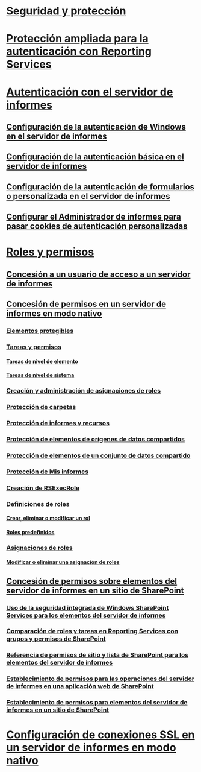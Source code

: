 # [Seguridad y protección](reporting-services-security-and-protection.md)
# [Protección ampliada para la autenticación con Reporting Services](extended-protection-for-authentication-with-reporting-services.md)
# [Autenticación con el servidor de informes](authentication-with-the-report-server.md)
## [Configuración de la autenticación de Windows en el servidor de informes](configure-windows-authentication-on-the-report-server.md)
## [Configuración de la autenticación básica en el servidor de informes](configure-basic-authentication-on-the-report-server.md)
## [Configuración de la autenticación de formularios o personalizada en el servidor de informes](configure-custom-or-forms-authentication-on-the-report-server.md)
## [Configurar el Administrador de informes para pasar cookies de autenticación personalizadas](configure-the-web-portal-to-pass-custom-authentication-cookies.md)
# [Roles y permisos](roles-and-permissions-reporting-services.md)
## [Concesión a un usuario de acceso a un servidor de informes](grant-user-access-to-a-report-server.md)
## [Concesión de permisos en un servidor de informes en modo nativo](granting-permissions-on-a-native-mode-report-server.md)
### [Elementos protegibles](securable-items.md)
### [Tareas y permisos](tasks-and-permissions.md)
#### [Tareas de nivel de elemento](tasks-and-permissions-item-level-tasks.md)
#### [Tareas de nivel de sistema](tasks-and-permissions-system-level-tasks.md)
### [Creación y administración de asignaciones de roles](create-and-manage-role-assignments.md)
### [Protección de carpetas](secure-folders.md)
### [Protección de informes y recursos](secure-reports-and-resources.md)
### [Protección de elementos de orígenes de datos compartidos](secure-shared-data-source-items.md)
### [Protección de elementos de un conjunto de datos compartido](secure-shared-dataset-items.md)
### [Protección de Mis informes](secure-my-reports.md)
### [Creación de RSExecRole](create-the-rsexecrole.md)
### [Definiciones de roles](role-definitions.md)
#### [Crear, eliminar o modificar un rol](role-definitions-create-delete-or-modify.md)
#### [Roles predefinidos](role-definitions-predefined-roles.md)
### [Asignaciones de roles](role-assignments.md)
#### [Modificar o eliminar una asignación de roles](role-assignments-modify-or-delete.md)
## [Concesión de permisos sobre elementos del servidor de informes en un sitio de SharePoint](granting-permissions-on-report-server-items-on-a-sharepoint-site.md)
### [Uso de la seguridad integrada de Windows SharePoint Services para los elementos del servidor de informes](use-built-in-security-in-windows-sharepoint-services-for-report-server-items.md)
### [Comparación de roles y tareas en Reporting Services con grupos y permisos de SharePoint](../reporting-services-roles-tasks-vs-sharepoint-groups-permissions.md)
### [Referencia de permisos de sitio y lista de SharePoint para los elementos del servidor de informes](sharepoint-site-and-list-permission-reference-for-report-server-items.md)
### [Establecimiento de permisos para las operaciones del servidor de informes en una aplicación web de SharePoint](set-permissions-for-report-server-operations-in-a-sharepoint-web-application.md)
### [Establecimiento de permisos para elementos del servidor de informes en un sitio de SharePoint](set-permissions-for-report-server-items-on-a-sharepoint-site.md)
# [Configuración de conexiones SSL en un servidor de informes en modo nativo](configure-ssl-connections-on-a-native-mode-report-server.md)
